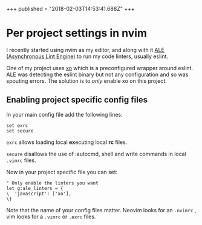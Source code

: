 +++
published = "2018-02-03T14:53:41.688Z"
+++

# Per project settings in nvim

I recently started using nvim as my editor, and along with it [ALE (Asynchronous
Lint Engine)](https://github.com/w0rp/ale) to run my code linters, usually
eslint.

One of my project uses [xo](https://github.com/sindresorhus/xo) which is a
preconfigured wrapper around eslint. ALE was detecting the eslint binary but not
any configuration and so was spouting errors. The solution is to *only* enable
xo on this project.

## Enabling project specific config files

In your main config file add the following lines:

    set exrc
    set secure

`exrc` allows loading local **ex**ecuting local **rc** files.

`secure` disallows the use of :autocmd, shell and write commands in local
`.vimrc` files.

Now in your project specific file you can set:

    " Only enable the linters you want
    let g:ale_linters = {
    \  'javascript': ['xo'],
    \}

Note that the name of your config files matter. Neovim looks for an `.nvimrc` ,
vim looks for a `.vimrc` or `.exrc` files.
